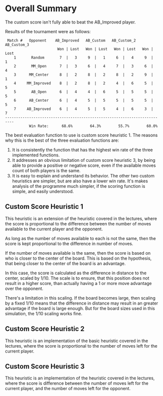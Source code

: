 # Overall Summary
The custom score isn't fully able to beat the AB_Improved player.

Results of the tournament were as follows:

```
 Match #   Opponent    AB_Improved   AB_Custom   AB_Custom_2  AB_Custom_3 
                        Won | Lost   Won | Lost   Won | Lost   Won | Lost 
    1       Random       7  |   3     9  |   1     6  |   4     9  |   1  
    2       MM_Open      7  |   3     6  |   4     7  |   3     6  |   4  
    3      MM_Center     8  |   2     8  |   2     8  |   2     9  |   1  
    4     MM_Improved    8  |   2     8  |   2     4  |   6     5  |   5  
    5       AB_Open      6  |   4     4  |   6     5  |   5     5  |   5  
    6      AB_Center     6  |   4     5  |   5     5  |   5     5  |   5  
    7     AB_Improved    6  |   4     5  |   5     4  |   6     3  |   7  
--------------------------------------------------------------------------
           Win Rate:      68.6%        64.3%        55.7%        60.0%  
```

The best evaluation function to use is custom score heuristic 1. The reasons why this is the best of the three evaluation functions are:

1. It is consistently the function that has the highest win rate of the three implemented functions.
2. It addresses an obvious limitation of custom score heuristic 3, by being able to provide a positive or negative score, even if the available moves count of both players is the same.
3. It is easy to explain and understand its behavior. The other two custom heuristics are simpler, but are also have a lower win rate. It's makes analysis of the programme much simpler, if the scoring function is simple, and easily understood.    

## Custom Score Heuristic 1
This heuristic is an extension of the heuristic covered in the lectures, where the score is proportional to the difference between the number of moves available to the current player and the opponent. 

As long as the number of moves available to each is not the same, then the score is kept proportional to the difference in number of moves.

If the number of moves available is the same, then the score is based on who is closer to the center of the board. This is based on the hypothesis, that being closer to the center of the board is an advantage.

In this case, the score is calculated as the difference in distance to the center, scaled by 1/10. The scale is to ensure, that this position does not result in a higher score, than actually having a 1 or more move advantage over the opponent.

There's a limitation in this scaling. If the board becomes large, then scaling by a fixed 1/10 means that the difference in distance may result in an greater advantage if the board is large enough. But for the board sizes used in this simulation, the 1/10 scaling works fine.

## Custom Score Heuristic 2
This heuristic is an implementation of the basic heuristic covered in the lectures, where the score is proportional to the number of moves left for the current player.

## Custom Score Heuristic 3
This heuristic is an implementation of the heuristic covered in the lectures, where the score is difference between the number of moves left for the current player, and the number of moves left for the opponent.
